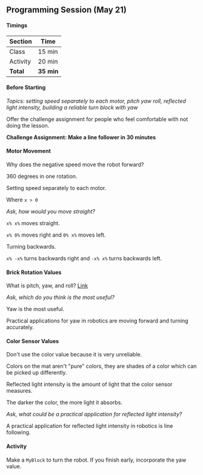 ## Programming Session (May 21)

#### Timings

| Section   | Time       |
| --------- | ---------- |
| Class     | 15 min     |
| Activity  | 20 min     |
| **Total** | **35 min** |

#### Before Starting

*Topics: setting speed separately to each motor, pitch yaw roll, reflected light intensity, building a reliable turn block with yaw*

Offer the challenge assignment for people who feel comfortable with not doing the lesson.

**Challenge Assignment: Make a line follower in 30 minutes**

#### Motor Movement

Why does the negative speed move the robot forward?

360 degrees in one rotation.

Setting speed separately to each motor.

Where `x > 0`

*Ask, how would you move straight?*

`x% x%` moves straight.

 `x% 0%` moves right and `0% x%` moves left.

Turning backwards.

`x% -x%` turns backwards right and `-x% x%` turns backwards left.

#### Brick Rotation Values

What is pitch, yaw, and roll? [Link](https://upload.wikimedia.org/wikipedia/commons/f/fa/6DOF_en.jpg)

*Ask, which do you think is the most useful?*

Yaw is the most useful.

Practical applications for yaw in robotics are moving forward and turning accurately.

#### Color Sensor Values

Don't use the color value because it is very unreliable.

Colors on the mat aren't "pure" colors, they are shades of a color which can be picked up differently.

Reflected light intensity is the amount of light that the color sensor measures.

The darker the color, the more light it absorbs.

*Ask, what could be a practical application for reflected light intensity?*

A practical application for reflected light intensity in robotics is line following.

#### Activity

Make a `MyBlock` to turn the robot. If you finish early, incorporate the yaw value.